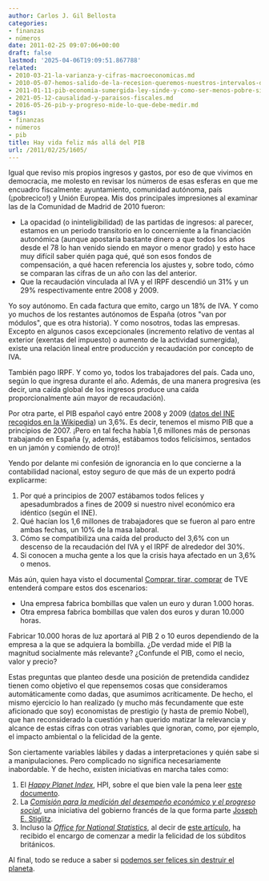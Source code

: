 ```yaml
---
author: Carlos J. Gil Bellosta
categories:
- finanzas
- números
date: 2011-02-25 09:07:06+00:00
draft: false
lastmod: '2025-04-06T19:09:51.867788'
related:
- 2010-03-21-la-varianza-y-cifras-macroeconomicas.md
- 2010-05-07-hemos-salido-de-la-recesion-queremos-nuestros-intervalos-de-confianza.md
- 2011-01-11-pib-economia-sumergida-ley-sinde-y-como-ser-menos-pobre-sin-trabajar.md
- 2021-05-12-causalidad-y-paraisos-fiscales.md
- 2016-05-26-pib-y-progreso-mide-lo-que-debe-medir.md
tags:
- finanzas
- números
- pib
title: Hay vida feliz más allá del PIB
url: /2011/02/25/1605/
---
```


Igual que reviso mis propios ingresos y gastos, por eso de que vivimos en democracia, me molesto en revisar los números de esas esferas en que me encuadro fiscalmente: ayuntamiento, comunidad autónoma, país (¡pobrecico!) y Unión Europea. Mis dos principales impresiones al examinar las de la Comunidad de Madrid de 2010 fueron:



* La opacidad (o ininteligibilidad) de las partidas de ingresos: al parecer, estamos en un periodo transitorio en lo concerniente a la financiación autonómica (aunque apostaría bastante dinero a que todos los años desde el 78 lo han venido siendo en mayor o menor grado) y esto hace muy difícil saber quién paga qué, qué son esos fondos de compensación, a qué hacen referencia los ajustes y, sobre todo, cómo se comparan las cifras de un año con las del anterior.
* Que la recaudación vinculada al IVA y el IRPF descendió un 31% y un 29% respectivamente entre 2008 y 2009.

Yo soy autónomo. En cada factura que emito, cargo un 18% de IVA. Y como yo muchos de los restantes autónomos de España (otros "van por módulos", que es otra historia). Y como nosotros, todas las empresas. Excepto en algunos casos excepcionales (incremento relativo de ventas al exterior (exentas del impuesto) o aumento de la actividad sumergida), existe una relación lineal entre producción y recaudación por concepto de IVA.

También pago IRPF. Y como yo, todos los trabajadores del país. Cada uno, según lo que ingresa durante el año. Además, de una manera progresiva (es decir, una caída global de los ingresos produce una caída proporcionalmente aún mayor de recaudación).

Por otra parte, el PIB español cayó entre 2008 y 2009 ([datos del INE recogidos en la Wikipedia](http://es.wikipedia.org/wiki/Econom%C3%ADa_de_Espa%C3%B1a)) un 3,6%. Es decir, tenemos el mismo PIB que a principios de 2007. ¡Pero en tal fecha había 1,6 millones más de personas trabajando en España (y, además, estábamos todos felicísimos, sentados en un jamón y comiendo de otro)!

Yendo por delante mi confesión de ignorancia en lo que concierne a la contabilidad nacional, estoy seguro de que más de un experto podrá explicarme:



1. Por qué a principios de 2007 estábamos todos felices y apesadumbrados a fines de 2009 si nuestro nivel económico era idéntico (según el INE).
2. Qué hacían los 1,6 millones de trabajadores que se fueron al paro entre ambas fechas, un 10% de la masa laboral.
3. Cómo se compatibiliza una caída del producto del 3,6% con un descenso de la recaudación del IVA y el IRPF de alrededor del 30%.
4. Si conocen a mucha gente a los que la crisis haya afectado en un 3,6% o menos.

Más aún, quien haya visto el documental [Comprar, tirar, comprar](http://www.rtve.es/mediateca/videos/20110109/comprar-tirar-comprar/983391.shtml) de TVE entenderá compare estos dos escenarios:



* Una empresa fabrica bombillas que valen un euro y duran 1.000 horas.
* Otra empresa fabrica bombillas que valen dos euros y duran 10.000 horas.

Fabricar 10.000 horas de luz aportará al PIB 2 o 10 euros dependiendo de la empresa a la que se adquiera la bombilla. ¿De verdad mide el PIB la magnitud socialmente más relevante? ¿Confunde el PIB, como el necio, valor y precio?

Estas preguntas que planteo desde una posición de pretendida candidez tienen como objetivo el que repensemos cosas que consideramos automáticamente como dadas, que asumimos acríticamente. De hecho, el mismo ejercicio lo han realizado (y mucho más fecundamente que este aficionado que soy) economistas de prestigio (y hasta de premio Nobel), que han reconsiderado la cuestión y han querido matizar la relevancia y alcance de estas cifras con otras variables que ignoran, como, por ejemplo, el impacto ambiental o la felicidad de la gente.

Son ciertamente variables lábiles y dadas a interpretaciones y quién sabe si a manipulaciones. Pero complicado no significa necesariamente inabordable. Y de hecho, existen iniciativas en marcha tales como:

1. El [_Happy Planet Index_](http://www.happyplanetindex.org/), HPI, sobre el que bien vale la pena leer [este documento](http://www.happyplanetindex.org/public-data/files/happy-planet-index-2-0.pdf).
2. La _[Comisión para la medición del desempeño económico y el progreso social](http://www.stiglitz-sen-fitoussi.fr/en/index.htm)_, una iniciativa del gobierno francés de la que forma parte [Joseph E. Stiglitz](http://es.wikipedia.org/wiki/Joseph_E._Stiglitz).
3. Incluso la _[Office for National Statistics](http://en.wikipedia.org/wiki/Office_for_National_Statistics)_, al decir de [este artículo](http://af.reuters.com/article/oddlyEnoughNews/idAFTRE6AE2N920101115?pageNumber=1&virtualBrandChannel=0), ha recibido el encargo de comenzar a medir la felicidad de los súbditos británicos.

Al final, todo se reduce a saber si [podemos ser felices sin destruir el planeta](http://gorgeouscompany.wordpress.com/2010/09/10/can-we-be-happy-without-destroying-the-planet/).